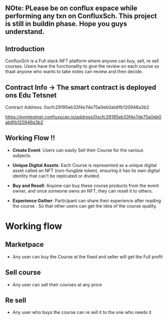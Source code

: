 

## NOte: PLease  be on conflux espace while performing any txn on  ConfluxSch. This project is still in buildin phase.  Hope you guys understand. 

## Introduction 

ConfluxSch is a Full stack NFT platform where anyone can  buy, sell, re sell courses. Users   have the functionality to give the review on each course so thaat anyone who wants to take notes can review and then decide. 
 
## Contract Info ->  The  smart contract  is deployed ons Edu Tetsnet

Contract Address:  0xcfc29195eb33f4e7de75a0eb0ab6fb120946a3b2

https://evmtestnet.confluxscan.io/address/0xcfc29195eb33f4e7de75a0eb0ab6fb120946a3b2



## Working Flow !!

- **Create Event**: Users can easily Sell their Course for the  various subjects.

- **Unique Digital Assets**: Each Course is represented as a unique digital asset called an NFT (non-fungible token), ensuring it has its own digital identity that can't be replicated or divided.

- **Buy and Resell**: Anyone can buy these course  products from the  event owner, and once someone owns an NFT, they can resell it to others.

- **Experience Gather**: Participant can  share  their experience  after  reading the  course . So that other users can get  the idea  of the course quality. 




# Working flow 

## Marketpace 

- Any user can buy the Course  at the fixed and seller will get the  Full profit

## Sell course  

- Any  user can sell their courses at any price
  


## Re sell 

- Any user who buys the course  can re sell it to the one who needs it


